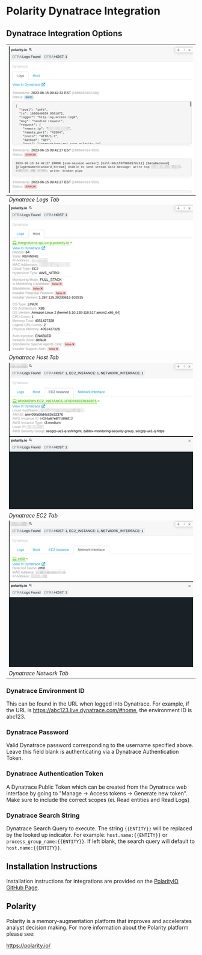 # Polarity Dynatrace Integration

## Dynatrace Integration Options

| ![](images/example-1.png) | 
|---|
| _Dynatrace Logs Tab_ | 
| ![](images/example-2.png) |
| _Dynatrace Host Tab_ |
| ![](images/example-3.png) |
| _Dynatrace EC2 Tab_ |
| ![](images/example-4.png) |
| _Dynatrace Network Tab_ |

### Dynatrace Environment ID

This can be found in the URL when logged into Dynatrace. For example, if the URL is https://abc123.live.dynatrace.com/#home, the environment ID is abc123.

### Dynatrace Password

Valid Dynatrace password corresponding to the username specified above. Leave this field blank is authenticating via a Dynatrace Authentication Token.

### Dynatrace Authentication Token

A Dynatrace Public Token which can be created from the Dynatrace web interface by going to "Manage -> Access tokens -> Generate new token". Make sure to include the correct scopes (ei. Read entities and Read Logs)

### Dynatrace Search String

Dynatrace Search Query to execute. The string `{{ENTITY}}` will be replaced by the looked up indicator. For example: `host.name:{{ENTITY}}` or `process_group_name:{{ENTITY}}`. If left blank, the search query will default to `host.name:{{ENTITY}}`.

## Installation Instructions

Installation instructions for integrations are provided on the [PolarityIO GitHub Page](https://polarityio.github.io/).

## Polarity

Polarity is a memory-augmentation platform that improves and accelerates analyst decision making. For more information about the Polarity platform please see:

https://polarity.io/
